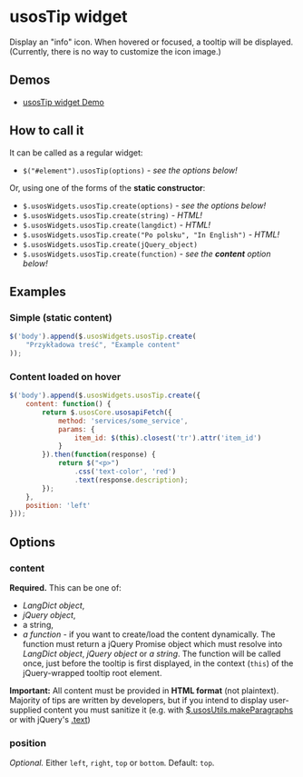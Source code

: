 usosTip widget
==============

Display an "info" icon. When hovered or focused, a tooltip will be displayed. (Currently, there is no way to customize the icon image.)

Demos
-----

  * [usosTip widget Demo](http://jsfiddle.net/gh/get/jquery/1.9.1/dependencies/migrate,ui/MUCI/jquery-usos/tree/master/jsfiddle-demos/widget.tip)

How to call it
--------------

It can be called as a regular widget:

  * `$("#element").usosTip(options)` - *see the options below!*

Or, using one of the forms of the **static constructor**:

  * `$.usosWidgets.usosTip.create(options)` - *see the options below!*
  * `$.usosWidgets.usosTip.create(string)` - *HTML!*
  * `$.usosWidgets.usosTip.create(langdict)` - *HTML!*
  * `$.usosWidgets.usosTip.create("Po polsku", "In English")` - *HTML!*
  * `$.usosWidgets.usosTip.create(jQuery_object)`
  * `$.usosWidgets.usosTip.create(function)` - *see the **content** option below!*
  
Examples
--------

### Simple (static content)

```javascript
$('body').append($.usosWidgets.usosTip.create(
    "Przykładowa treść", "Example content"
));
```

### Content loaded on hover

```javascript
$('body').append($.usosWidgets.usosTip.create({
	content: function() {
		return $.usosCore.usosapiFetch({
			method: 'services/some_service',
			params: {
				item_id: $(this).closest('tr').attr('item_id')
			}
		}).then(function(response) {
			return $("<p>")
				.css('text-color', 'red')
				.text(response.description);
		});
	},
	position: 'left'
}));
```
 
Options
-------

### content

**Required.** This can be one of:

  * *LangDict object*,
  * *jQuery object*,
  * a string,
  * *a function* - if you want to create/load the content dynamically. The
    function must return a jQuery Promise object which must resolve into
    *LangDict object*, *jQuery object* or *a string*. The function will be
    called once, just before the tooltip is first displayed, in the context
    (`this`) of the jQuery-wrapped tooltip root element.

**Important:** All content must be provided in **HTML format** (not plaintext).
Majority of tips are written by developers, but if you intend to display
user-supplied content you must sanitize it (e.g. with
[$.usosUtils.makeParagraphs](WRTODO) or with jQuery's
[.text](http://api.jquery.com/text/#text-textString))
	
### position

*Optional.* Either `left`, `right`, `top` or `bottom`. Default: `top`.
